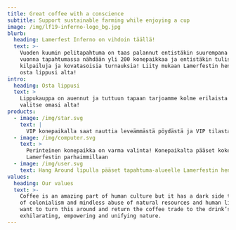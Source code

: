 ```yaml
---
title: Great coffee with a conscience
subtitle: Support sustainable farming while enjoying a cup
image: /img/lf19-inferno-logo_bg.jpg
blurb:
  heading: Lamerfest Inferno on vihdoin täällä!
  text: >-
    Vuoden kuumin pelitapahtuma on taas palannut entistäkin suurempana! Tänä
    vuonna tapahtumassa nähdään yli 200 konepaikkaa ja entistäkin tulisempia
    kilpailuja ja kovatasoisia turnauksia! Liity mukaan Lamerfestin henkeen ja
    osta lippusi alta!
intro:
  heading: Osta lippusi
  text: >
    Lippukauppa on auennut ja tuttuun tapaan tarjoamme kolme erilaista lippua,
    valitse omasi alta!
products:
  - image: /img/star.svg
    text: |
      VIP konepaikalla saat nauttia leveämmästä pöydästä ja VIP tilasta!
  - image: /img/computer.svg
    text: >
      Perinteinen konepaikka on varma valinta! Konepaikalta pääset kokemaan
      Lamerfestin parhaimmillaan
  - image: /img/user.svg
    text: Hang Around lipulla pääset tapahtuma-alueelle Lamerfestin henkeen mukaan!
values:
  heading: Our values
  text: >-
    Coffee is an amazing part of human culture but it has a dark side too – one
    of colonialism and mindless abuse of natural resources and human lives. We
    want to turn this around and return the coffee trade to the drink’s
    exhilarating, empowering and unifying nature.
---
```


